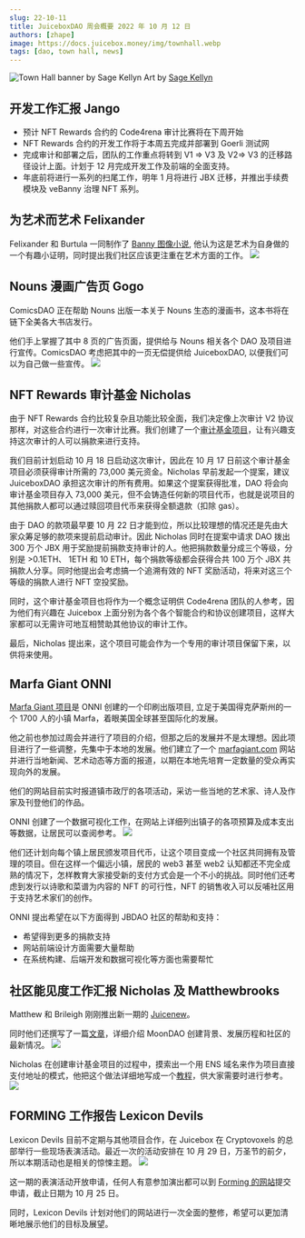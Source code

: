 ```yaml
---
slug: 22-10-11
title: JuiceboxDAO 周会概要 2022 年 10 月 12 日
authors: [zhape]
image: https://docs.juicebox.money/img/townhall.webp
tags: [dao, town hall, news]
---
```


![Town Hall banner by Sage Kellyn](townhall.webp)
Art by [Sage Kellyn](https://twitter.com/SageKellyn)

## 开发工作汇报 Jango

- 预计 NFT Rewards 合约的 Code4rena 审计比赛将在下周开始
- NFT Rewards 合约的开发工作将于本周五完成并部署到 Goerli 测试网
- 完成审计和部署之后，团队的工作重点将转到 V1 => V3 及 V2=> V3 的迁移路径设计上面。计划于 12 月完成开发工作及前端的全面支持。
- 年底前将进行一系列的扫尾工作，明年 1 月将进行 JBX 迁移，并推出手续费模块及 veBanny 治理 NFT 系列。

## 为艺术而艺术 Felixander

Felixander 和 Burtula 一同制作了 [Banny 图像小说](https://drive.google.com/file/d/1dvpGwf5Yh4aasmhq97fJc1nXMrbQJb-h/view), 他认为这是艺术为自身做的一个有趣小证明，同时提出我们社区应该更注重在艺术方面的工作。
![](IxbUFap.jpeg)

## Nouns 漫画广告页 Gogo

ComicsDAO 正在帮助 Nouns 出版一本关于 Nouns 生态的漫画书，这本书将在链下全美各大书店发行。

他们手上掌握了其中 8 页的广告页面，提供给与 Nouns 相关各个 DAO 及项目进行宣传。ComicsDAO 考虑把其中的一页无偿提供给 JuiceboxDAO, 以便我们可以为自己做一些宣传。
![](kaHDm5i.webp)

## NFT Rewards 审计基金 Nicholas

由于 NFT Rewards 合约比较复杂且功能比较全面，我们决定像上次审计 V2 协议那样，对这些合约进行一次审计比赛。我们创建了一个[审计基金项目](https://juicebox.money/@auditfund)，让有兴趣支持这次审计的人可以捐款来进行支持。

我们目前计划启动 10 月 18 日启动这次审计，因此在 10 月 17 日前这个审计基金项目必须获得审计所需的 73,000 美元资金。Nicholas 早前发起一个提案，建议 JuiceboxDAO 承担这次审计的所有费用。如果这个提案获得批准，DAO 将会向审计基金项目存入 73,000 美元，但不会铸造任何新的项目代币，也就是说项目的其他捐款人都可以通过赎回项目代币来获得全额退款（扣除 gas）。

由于 DAO 的款项最早要 10 月 22 日才能到位，所以比较理想的情况还是先由大家众筹足够的款项来提前启动审计。因此 Nicholas 同时在提案中请求 DAO 拨出 300 万个 JBX 用于奖励提前捐款支持审计的人。他把捐款数量分成三个等级，分别是 >0.1ETH、 1ETH 和 10 ETH，每个捐款等级都会获得合共 100 万个 JBX 共捐款人分享。同时他提出会考虑搞一个追溯有效的 NFT 奖励活动，将来对这三个等级的捐款人进行 NFT 空投奖励。

同时，这个审计基金项目也将作为一个概念证明供 Code4rena 团队的人参考，因为他们有兴趣在 Juicebox 上面分别为各个各个智能合约和协议创建项目，这样大家都可以无需许可地互相赞助其他协议的审计工作。

最后，Nicholas 提出来，这个项目可能会作为一个专用的审计项目保留下来，以供将来使用。

## Marfa Giant ONNI

[Marfa Giant 项目](https://juicebox.money/@marfagiant)是 ONNI 创建的一个印刷出版项目, 立足于美国得克萨斯州的一个 1700 人的小镇 Marfa，着眼美国全球甚至国际化的发展。

他之前也参加过周会并进行了项目的介绍，但那之后的发展并不是太理想。因此项目进行了一些调整，先集中于本地的发展。他们建立了一个 [marfagiant.com](https://marfagiant.com/) 网站并进行当地新闻、艺术动态等方面的报道，以期在本地先培育一定数量的受众再实现向外的发展。

他们的网站目前实时报道镇市政厅的各项活动，采访一些当地的艺术家、诗人及作家及刊登他们的作品。

ONNI 创建了一个数据可视化工作，在网站上详细列出镇子的各项预算及成本支出等数据，让居民可以查阅参考。
![](kqZfebn.webp)

他们还计划向每个镇上居民颁发项目代币，让这个项目变成一个社区共同拥有及管理的项目。但在这样一个偏远小镇，居民的 web3 甚至 web2 认知都还不完全成熟的情况下，怎样教育大家接受新的支付方式会是一个不小的挑战。同时他们还考虑到发行以诗歌和菜谱为内容的 NFT 的可行性，NFT 的销售收入可以反哺社区用于支持艺术家们的创作。

ONNI 提出希望在以下方面得到 JBDAO 社区的帮助和支持：
- 希望得到更多的捐款支持
- 网站前端设计方面需要大量帮助
- 在系统构建、后端开发和数据可视化等方面也需要帮忙

## 社区能见度工作汇报 Nicholas 及 Matthewbrooks

Matthew 和 Brileigh 刚刚推出新一期的 [Juicenew](https://juicenews.beehiiv.com/p/juicenews-oct-11)。

同时他们还撰写了一篇[文章](https://docs.juicebox.money/blog/2022-10-11-moondao/
)，详细介绍 MoonDAO 创建背景、发展历程和社区的最新情况。
![](Cct58Ri.webp)



Nicholas 在创建审计基金项目的过程中，摸索出一个用 ENS 域名来作为项目直接支付地址的模式，他把这个做法详细地写成一个[教程](https://docs.juicebox.money/blog/juicebox-donate-with-ens/)，供大家需要时进行参考。
![](NY7Zu1d.webp)

## FORMING 工作报告 Lexicon Devils

Lexicon Devils 目前不定期与其他项目合作，在 Juicebox 在 Cryptovoxels 的总部举行一些现场表演活动。最近一次的活动安排在 10 月 29 日，万圣节的前夕，所以本期活动也是相关的惊悚主题。
![](oMDz6r8.webp)

这一期的表演活动开放申请，任何人有意参加演出都可以到 [Forming 的网站](http://forming.lexicondevils.xyz/)提交申请，截止日期为 10 月 25 日。

同时，Lexicon Devils 计划对他们的网站进行一次全面的整修，希望可以更加清晰地展示他们的目标及展望。

